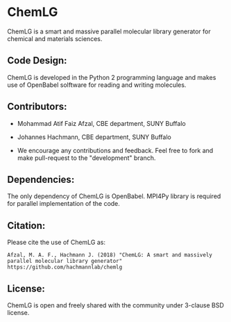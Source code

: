 # ChemLG
ChemLG is a smart and massive parallel molecular library generator for  chemical and materials sciences.


## Code Design:
ChemLG is developed in the Python 2 programming language and makes use of OpenBabel solftware for reading and writing molecules.


## Contributors:

- Mohammad Atif Faiz Afzal, CBE department, SUNY Buffalo
- Johannes Hachmann, CBE department, SUNY Buffalo

- We encourage any contributions and feedback. Feel free to fork and make pull-request to the "development" branch.


## Dependencies:
The only dependency of ChemLG is OpenBabel. MPI4Py library is required for parallel implementation of the code.

## Citation:
Please cite the use of ChemLG as:


    Afzal, M. A. F., Hachmann J. (2018) "ChemLG: A smart and massively parallel molecular library generator" https://github.com/hachmannlab/chemlg


## License:
ChemLG is open and freely shared with the community under 3-clause BSD license.